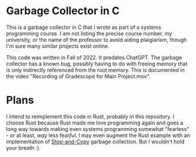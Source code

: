 # Garbage Collector in C

This is a garbage collector in C that I wrote as part of a systems programming course. I am not listing the precise course number, my university, or the name of the professor to avoid aiding plaigiarism, though I'm sure many similar projects exist online.

This code was written in Fall of 2022. It predates ChatGPT.
The garbage collector has a known bug, possibly having to do with freeing memory that is only indirectly referenced from the root memory. This is documented in the video "Recording of Gradescope for Main Project.mov".

# Plans
I intend to reimplement this code in Rust, probably in this repository. I choose Rust because Rust made me love programming again and goes a long way towards making even systems programming somewhat "fearless" - or at least, *way* less fear*ful*.
I may even augment the Rust example with an implementation of [Stop-and-Copy](https://en.wikipedia.org/wiki/Tracing_garbage_collection#Copying_vs._mark-and-sweep_vs._mark-and-don.27t-sweep) garbage collection. But I wouldn't hold your breath :).